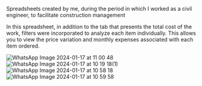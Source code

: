 Spreadsheets created by me, during the period in which I worked as a civil engineer, to facilitate construction management

In this spreadsheet, in addition to the tab that presents the total cost of the work, filters were incorporated to analyze each item individually. This allows you to view the price variation and monthly expenses associated with each item ordered.

![WhatsApp Image 2024-01-17 at 11 00 48](https://github.com/GiovaniF25/Construction-management-tools/assets/106926901/cec87221-be13-45ae-b684-a0245bf07182)
![WhatsApp Image 2024-01-17 at 10 19 18(1)](https://github.com/GiovaniF25/Construction-management-tools/assets/106926901/003bc579-089a-47d8-b9e3-a1d98a90c779)
![WhatsApp Image 2024-01-17 at 10 58 18](https://github.com/GiovaniF25/Construction-management-tools/assets/106926901/0a1d5a71-6b0e-44d9-92e9-647386c3cd49)
![WhatsApp Image 2024-01-17 at 10 59 58](https://github.com/GiovaniF25/Construction-management-tools/assets/106926901/61dd33e3-3831-41fe-aeee-c95d2f7706dd)
